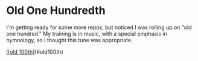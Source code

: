 # Old One Hundredth

I'm getting ready for some more repos, but noticed I was rolling up on "old one hundred."
My training is in music, with a special emphasis in hymnology, so I thought this tune was appropriate.

[![old 100th]](https://github.com/bewest/old-100th/raw/master/src/Old%20100th.png)(#old100th)


